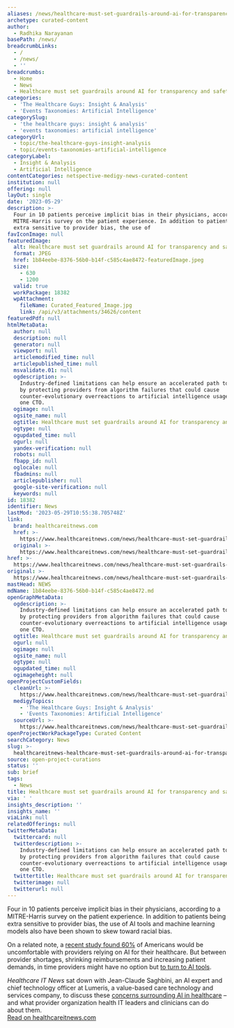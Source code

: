 ```yaml
---
aliases: /news/healthcare-must-set-guardrails-around-ai-for-transparency-and-safety
archetype: curated-content
author:
  - Radhika Narayanan
basePath: /news/
breadcrumbLinks:
  - /
  - /news/
  - ''
breadcrumbs:
  - Home
  - News
  - Healthcare must set guardrails around AI for transparency and safety
categories:
  - 'The Healthcare Guys: Insight & Analysis'
  - 'Events Taxonomies: Artificial Intelligence'
categorySlug:
  - 'the healthcare guys: insight & analysis'
  - 'events taxonomies: artificial intelligence'
categoryUrl:
  - topic/the-healthcare-guys-insight-analysis
  - topic/events-taxonomies-artificial-intelligence
categoryLabel:
  - Insight & Analysis
  - Artificial Intelligence
contentCategories: netspective-medigy-news-curated-content
institution: null
offering: null
layOut: single
date: '2023-05-29'
description: >-
  Four in 10 patients perceive implicit bias in their physicians, according to a
  MITRE-Harris survey on the patient experience. In addition to patients being
  extra sensitive to provider bias, the use of
favIconImage: null
featuredImage:
  alt: Healthcare must set guardrails around AI for transparency and safety
  format: JPEG
  href: 1b84eebe-8376-56b0-b14f-c585c4ae8472-featuredImage.jpeg
  size:
    - 630
    - 1200
  valid: true
  workPackage: 18382
  wpAttachment:
    fileName: Curated_Featured_Image.jpg
    link: /api/v3/attachments/34626/content
featuredPdf: null
htmlMetaData:
  author: null
  description: null
  generator: null
  viewport: null
  articlemodified_time: null
  articlepublished_time: null
  msvalidate.01: null
  ogdescription: >-
    Industry-defined limitations can help ensure an accelerated path to adoption
    by protecting providers from algorithm failures that could cause
    counter-evolutionary overreactions to artificial intelligence usage, says
    one CTO.
  ogimage: null
  ogsite_name: null
  ogtitle: Healthcare must set guardrails around AI for transparency and safety
  ogtype: null
  ogupdated_time: null
  ogurl: null
  yandex-verification: null
  robots: null
  fbapp_id: null
  oglocale: null
  fbadmins: null
  articlepublisher: null
  google-site-verification: null
  keywords: null
id: 18382
identifier: News
lastMod: '2023-05-29T10:55:38.705748Z'
link:
  brand: healthcareitnews.com
  href: >-
    https://www.healthcareitnews.com/news/healthcare-must-set-guardrails-around-ai-transparency-and-safety
  original: >-
    https://www.healthcareitnews.com/news/healthcare-must-set-guardrails-around-ai-transparency-and-safety
href: >-
  https://www.healthcareitnews.com/news/healthcare-must-set-guardrails-around-ai-transparency-and-safety
original: >-
  https://www.healthcareitnews.com/news/healthcare-must-set-guardrails-around-ai-transparency-and-safety
mastHead: NEWS
mdName: 1b84eebe-8376-56b0-b14f-c585c4ae8472.md
openGraphMetaData:
  ogdescription: >-
    Industry-defined limitations can help ensure an accelerated path to adoption
    by protecting providers from algorithm failures that could cause
    counter-evolutionary overreactions to artificial intelligence usage, says
    one CTO.
  ogtitle: Healthcare must set guardrails around AI for transparency and safety
  ogurl: null
  ogimage: null
  ogsite_name: null
  ogtype: null
  ogupdated_time: null
  ogimageheight: null
openProjectCustomFields:
  cleanUrl: >-
    https://www.healthcareitnews.com/news/healthcare-must-set-guardrails-around-ai-transparency-and-safety
  medigyTopics:
    - 'The Healthcare Guys: Insight & Analysis'
    - 'Events Taxonomies: Artificial Intelligence'
  sourceUrl: >-
    https://www.healthcareitnews.com/news/healthcare-must-set-guardrails-around-ai-transparency-and-safety
openProjectWorkPackageType: Curated Content
searchCategory: News
slug: >-
  healthcareitnews-healthcare-must-set-guardrails-around-ai-for-transparency-and-safety
source: open-project-curations
status: ''
sub: brief
tags:
  - News
title: Healthcare must set guardrails around AI for transparency and safety
via: ' '
insights_description: ''
insights_name: ''
viaLink: null
relatedOfferings: null
twitterMetaData:
  twittercard: null
  twitterdescription: >-
    Industry-defined limitations can help ensure an accelerated path to adoption
    by protecting providers from algorithm failures that could cause
    counter-evolutionary overreactions to artificial intelligence usage, says
    one CTO.
  twittertitle: Healthcare must set guardrails around AI for transparency and safety
  twitterimage: null
  twitterurl: null
---
```

<p>Four in 10 patients perceive implicit bias in their physicians, according to a MITRE-Harris survey on the patient experience. In addition to patients being extra sensitive to provider bias, the use of AI tools and machine learning models also have been shown to skew toward racial bias.</p><p>On a related note, a <a href="https://www.pewresearch.org/science/2023/02/22/60-of-americans-would-be-uncomfortable-with-provider-relying-on-ai-in-their-own-health-care/">recent study found 60%</a> of Americans would be uncomfortable with providers relying on AI for their healthcare. But between provider shortages, shrinking reimbursements and increasing patient demands, in time providers might have no option but&nbsp;<a href="https://www.healthcareitnews.com/news/how-chatgpt-can-boost-patient-engagement-and-communication">to turn to AI tools</a>.</p><p><i>Healthcare IT News</i> sat down with Jean-Claude Saghbini, an AI expert and chief technology officer at Lumeris, a value-based care technology and services company, to discuss these <a href="https://www.healthcareitnews.com/news/healthcare-must-control-whether-when-and-how-ai-development-and-deployment">concerns surrounding AI in healthcare</a> – and what provider organization health IT leaders and clinicians can do about them.<br><a href="https://www.healthcareitnews.com/news/healthcare-must-set-guardrails-around-ai-transparency-and-safety">Read on healthcareitnews.com</a></p>
